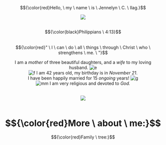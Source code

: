 <div align="center">
  
$${\color{red}Hello, \ my \ name \ is \ Jennelyn \ C. \ Ilag.}$$
</div>

<div align="center">
<img src="https://twst.ju.mp/assets/images/gallery03/f78470c1.gif?v=905b59f0" />
</div>
<br>
<div align="center"> 

<div align="center">
  
$${\color{black}Philippians \ 4:13}$$ <br> $${\color{red}" \ I \ can \ do \ all \ things \ through \ Christ \ who \ strengthens \ me. \ "}$$
</div>

I am a _mother_ of three beautiful daughters, and a _wife_ to my loving husband. ![e](https://pix.crd.co/assets/images/gallery01/aa87360d.gif?v=f370b0ce) <br> ![f](https://xyz.crd.co/assets/images/gallery03/da5b8a2f.png?v=364e4a1e) I am 42 years old, my birthday is in _November 21_. <br> I have been happily married for 15 _ongoing_ years! ![g](https://xyz.crd.co/assets/images/gallery18/c2bd3969.gif?v=364e4a1e) <br> ![mm](https://64.media.tumblr.com/d563e0636285b3919ed8b477d9bbdcac/ea08c8c0ae432918-5d/s75x75_c1/8414d0d941b99707f1ff8290304534a355d858cf.gifv) I am very religious and devoted to _God._
</div>
<br>

<div align="center">
<img src="https://twst.ju.mp/assets/images/gallery03/f78470c1.gif?v=905b59f0" />
</div>
<br>

<div align="center">

# $${\color{red}More \ about \ me:}$$
</div>

<div align="center">

$${\color{red}Family \ tree:}$$
</div>

<br>
